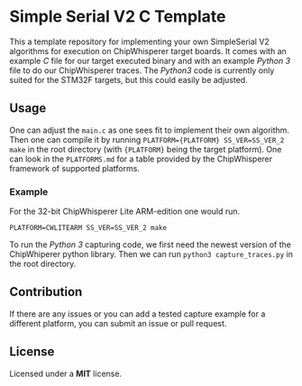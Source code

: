# Simple Serial V2 C Template

This a template repository for implementing your own SimpleSerial V2 algorithms
for execution on ChipWhisperer target boards. It comes with an example _C_ file
for our target executed binary and with an example _Python 3_ file to do our
ChipWhisperer traces. The _Python3_ code is currently only suited for the
STM32F targets, but this could easily be adjusted.

## Usage

One can adjust the `main.c` as one sees fit to implement their own algorithm.
Then one can compile it by running `PLATFORM={PLATFORM} SS_VER=SS_VER_2 make` in
the root directory (with `{PLATFORM}` being the target platform). One can look
in the `PLATFORMS.md` for a table provided by the ChipWhisperer framework of
supported platforms.

### Example

For the 32-bit ChipWhisperer Lite ARM-edition one would run.
```shell
PLATFORM=CWLITEARM SS_VER=SS_VER_2 make
```

To run the _Python 3_ capturing code, we first need the newest version of the
ChipWhiperer python library. Then we can run `python3 capture_traces.py` in the
root directory.

## Contribution

If there are any issues or you can add a tested capture example for a different
platform, you can submit an issue or pull request.

## License

Licensed under a __MIT__ license.
